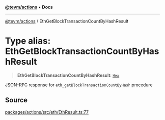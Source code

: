 [**@tevm/actions**](../README.md) • **Docs**

***

[@tevm/actions](../globals.md) / EthGetBlockTransactionCountByHashResult

# Type alias: EthGetBlockTransactionCountByHashResult

> **EthGetBlockTransactionCountByHashResult**: [`Hex`](Hex.md)

JSON-RPC response for `eth_getBlockTransactionCountByHash` procedure

## Source

[packages/actions/src/eth/EthResult.ts:77](https://github.com/evmts/tevm-monorepo/blob/main/packages/actions/src/eth/EthResult.ts#L77)
